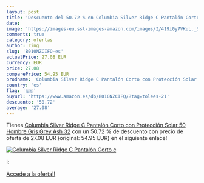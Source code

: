 ```yaml
---
layout: post
title: 'Descuento del 50.72 % en Columbia Silver Ridge C Pantalón Corto c'
date: 
image: 'https://images-eu.ssl-images-amazon.com/images/I/419i0y7VKuL._SL200_.jpg'
comments: true
category: ofertas
author: ring
slug: 'B010NZCIFQ-es'
actualPrice: 27.08 EUR
currency: EUR
price: 27.08
comparePrice: 54.95 EUR
prodname: 'Columbia Silver Ridge C Pantalón Corto con Protección Solar 50  Hombre  Gris  Grey Ash   32'
country: 'es'
flag: '🇪🇸'
buyurl: 'https://www.amazon.es/dp/B010NZCIFQ/?tag=tolees-21'
descuento: '50.72'
average: '27.08'
---
```


Tienes [Columbia Silver Ridge C Pantalón Corto con Protección Solar 50  Hombre  Gris  Grey Ash   32](https://www.amazon.es/dp/B010NZCIFQ/?tag=tolees-21) con un 50.72 % de descuento con precio de oferta de 27.08 EUR (original: 54.95 EUR) en el siguiente enlace!

[![Columbia Silver Ridge C Pantalón Corto c](https://images-eu.ssl-images-amazon.com/images/I/419i0y7VKuL._SL200_.jpg)](https://www.amazon.es/dp/B010NZCIFQ/?tag=tolees-21)

ℹ️:


[Accede a la oferta!!](https://www.amazon.es/dp/B010NZCIFQ/?tag=tolees-21)
